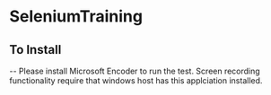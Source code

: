 # SeleniumTraining

## To Install
-- Please install Microsoft Encoder to run the test. Screen recording functionality require that windows host has this applciation installed.
